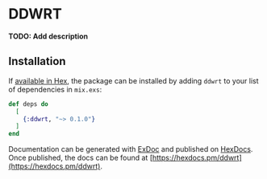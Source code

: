 # DDWRT

**TODO: Add description**

## Installation

If [available in Hex](https://hex.pm/docs/publish), the package can be installed
by adding `ddwrt` to your list of dependencies in `mix.exs`:

```elixir
def deps do
  [
    {:ddwrt, "~> 0.1.0"}
  ]
end
```

Documentation can be generated with [ExDoc](https://github.com/elixir-lang/ex_doc)
and published on [HexDocs](https://hexdocs.pm). Once published, the docs can
be found at [https://hexdocs.pm/ddwrt](https://hexdocs.pm/ddwrt).

